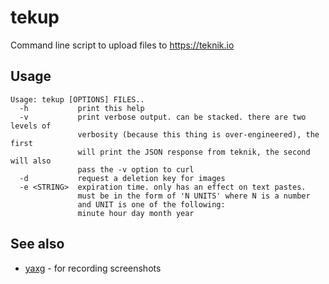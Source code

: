 # tekup
Command line script to upload files to https://teknik.io

## Usage

```
Usage: tekup [OPTIONS] FILES..
  -h           print this help
  -v           print verbose output. can be stacked. there are two levels of
               verbosity (because this thing is over-engineered), the first
               will print the JSON response from teknik, the second will also
               pass the -v option to curl
  -d           request a deletion key for images
  -e <STRING>  expiration time. only has an effect on text pastes.
               must be in the form of 'N UNITS' where N is a number
               and UNIT is one of the following:
               minute hour day month year
```

## See also

* [yaxg](https://github.com/DanielFGray/yaxg) - for recording screenshots
